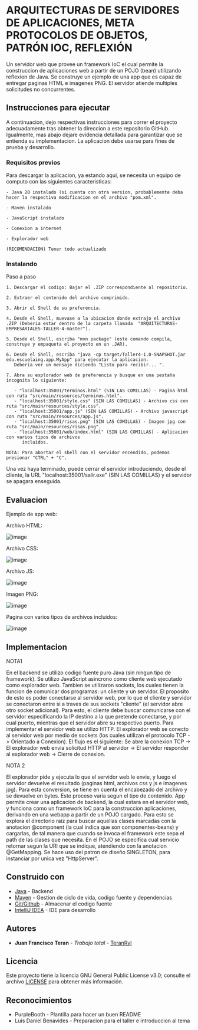 # ARQUITECTURAS DE SERVIDORES DE APLICACIONES, META PROTOCOLOS DE OBJETOS, PATRÓN IOC, REFLEXIÓN

Un servidor web que provee un framework IoC el cual permite la construccion de aplicaciones web a partir de un POJO (bean) utilizando reflexion de Java. Se construye un ejemplo de una app que es capaz de entregar paginas HTML e imagenes PNG. El servidor atiende multiples solicitudes no concurrentes.

## Instrucciones para ejecutar

A continuacion, dejo respectivas instrucciones para correr el proyecto adecuadamente tras obtener la direccion a este repositorio GitHub. Igualmente, mas abajo dejare evidencia detallada para garantizar que se entienda su implementacion. La aplicacion debe usarse para fines de prueba y desarrollo.

### Requisitos previos

Para descargar la aplicacion, ya estando aqui, se necesita un equipo de computo con las siguientes caracteristicas:

```
- Java 20 instalado (si cuenta con otra version, probablemente deba hacer la respectiva modificacion en el archivo "pom.xml".

- Maven instalado

- JavaScript instalado

- Conexion a internet

- Explorador web

(RECOMENDACION) Tener todo actualizado
```

### Instalando

Paso a paso

```
1. Descargar el codigo: Bajar el .ZIP correspondiente al repositorio.

2. Extraer el contenido del archivo comprimido.

3. Abrir el Shell de su preferencia.

4. Desde el Shell, muevase a la ubicacion donde extrajo el archivo .ZIP (Deberia estar dentro de la carpeta llamada  "ARQUITECTURAS-EMPRESARIALES-TALLER-4-master").

5. Desde el Shell, escriba "mvn package" (este comando compila, construye y empaqueta el proyecto en un .JAR).

6. Desde el Shell, escriba "java -cp target/Taller4-1.0-SNAPSHOT.jar edu.escuelaing.app.MyApp" para ejecutar la aplicacion.
   Deberia ver un mensaje diciendo "Listo para recibir... ".

7. Abra su explorador web de preferencia y busque en una pestaña incognita lo siguiente:
   
   - "localhost:35001/terminos.html" (SIN LAS COMILLAS) - Pagina html con ruta "src/main/resources/terminos.html".
   - "localhost:35001/style.css" (SIN LAS COMILLAS) - Archivo css con ruta "src/main/resources/style.css".
   - "localhost:35001/app.js" (SIN LAS COMILLAS) - Archivo javascript con ruta "src/main/resources/app.js".
   - "localhost:35001/risas.png" (SIN LAS COMILLAS) - Imagen jpg con ruta "src/main/resources/risas.png".
   - "localhost:35001/web/index.html" (SIN LAS COMILLAS) - Aplicacion con varios tipos de archivos 
      incluidos.

NOTA: Para abortar el shell con el servidor encendido, podemos presionar "CTRL" + "C".
```

Una vez haya terminado, puede cerrar el servidor introduciendo, desde el cliente, la URL "localhost:35001/salir.exe" (SIN LAS COMILLAS) y el servidor se apagara enseguida.



## Evaluacion

Ejemplo de app web:

Archivo HTML:

![image](https://github.com/TeranRyl/ARQUITECTURAS-EMPRESARIALES-TALLER-4/assets/81679109/26d18117-6a9d-4b35-b3f8-296f4c70e8f5)


Archivo CSS:

![image](https://github.com/TeranRyl/ARQUITECTURAS-EMPRESARIALES-TALLER-4/assets/81679109/1f416977-6a2a-4e81-958f-ac7978a71136)


Archivo JS:

![image](https://github.com/TeranRyl/ARQUITECTURAS-EMPRESARIALES-TALLER-4/assets/81679109/7c0fdbd3-ac39-4a77-abad-bbce4562cf72)


Imagen PNG:

![image](https://github.com/TeranRyl/ARQUITECTURAS-EMPRESARIALES-TALLER-4/assets/81679109/b38e86a6-a725-4d9d-881a-78b6df1342d5)


Pagina con varios tipos de archivos incluidos:

![image](https://github.com/TeranRyl/ARQUITECTURAS-EMPRESARIALES-TALLER-4/assets/81679109/516ab361-97e6-48ae-8226-ee04b495c880)










## Implementacion

NOTA1

En el backend se utilizo codigo fuente puro Java (sin ningun tipo de framework). Se utilizo JavaScript asincrono como cliente web ejecutado como explorador web.
Tambien se utilizaron sockets, los cuales tienen la funcion de comunicar dos programas: un cliente y un servidor. El proposito de esto es poder conectarse al servidor web, por lo que el cliente y servidor se conectaron entre si a traves de sus sockets "cliente" (el servidor abre otro socket adicional). Para esto, el cliente debe buscar comunicarse con el servidor especificando la IP destino a la que pretende conectarse, y por cual puerto, mientras que el servidor abre su respectivo puerto.
Para implementar el servidor web se utilizo HTTP.
El explorador web se conecto al servidor web por medio de sockets (los cuales utilizan el protocolo TCP -> Orientado a Conexion).
El flujo es el siguiente: Se abre la conexion TCP -> El explorador web envia solicitud HTTP al servidor -> El servidor responder al explorador web -> Cierre de conexion.


NOTA 2

El explorador pide y ejecuta lo que el servidor web le envie, y luego el servidor devuelve el resultado (paginas html, archivos css y js e imagenes jpg).
Para esta conversion, se tiene en cuenta el encabezado del archivo y se devuelve en bytes. Este proceso varia segun el tipo de contenido.
App permite crear una aplicacion de backend, la cual estara en el servidor web, y funciona como un framework IoC para la construccion aplicaciones, derivando en una webapp a partir de un POJO cargado. Para esto se explora el directorio raiz para buscar aquellas clases marcadas con la anotacion @component (la cual indica que son componentes-beans) y cargarlas, de tal manera que cuando se invoca el framework este sepa el path de las clases que necesita. En el POJO se especifica cual servicio retornar segun la URI que se indique, atendiendo con la anotacion @GetMapping.
Se hace uso del patron de diseño SINGLETON, para instanciar por unica vez "HttpServer".



## Construido con

* [Java](https://www.oracle.com/co/java/) - Backend
* [Maven](https://maven.apache.org/) - Gestion de ciclo de vida, codigo fuente y dependencias
* [Git/Github](https://git-scm.com/) - Almacenar el codigo fuente
* [IntelliJ IDEA](https://www.jetbrains.com/idea/) - IDE para desarrollo

## Autores

* **Juan Francisco Teran** - *Trabajo total* - [TeranRyl](https://github.com/TeranRyl)

## Licencia

Este proyecto tiene la licencia GNU General Public License v3.0; consulte el archivo [LICENSE](LICENSE.txt) para obtener más información.

## Reconocimientos

* PurpleBooth - Plantilla para hacer un buen README
* Luis Daniel Benavides - Preparacion para el taller e introduccion al tema

